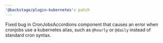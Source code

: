 ```yaml
---
'@backstage/plugin-kubernetes': patch
---
```


Fixed bug in CronJobsAccordions component that causes an error when cronjobs use a kubernetes alias, such as `@hourly` or `@daily` instead of standard cron syntax.
